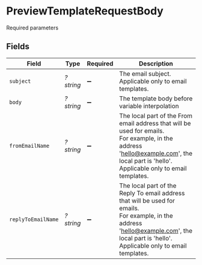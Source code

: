 # PreviewTemplateRequestBody

Required parameters


## Fields

| Field                                                                                                                                                                                      | Type                                                                                                                                                                                       | Required                                                                                                                                                                                   | Description                                                                                                                                                                                |
| ------------------------------------------------------------------------------------------------------------------------------------------------------------------------------------------ | ------------------------------------------------------------------------------------------------------------------------------------------------------------------------------------------ | ------------------------------------------------------------------------------------------------------------------------------------------------------------------------------------------ | ------------------------------------------------------------------------------------------------------------------------------------------------------------------------------------------ |
| `subject`                                                                                                                                                                                  | *?string*                                                                                                                                                                                  | :heavy_minus_sign:                                                                                                                                                                         | The email subject.<br/>Applicable only to email templates.                                                                                                                                 |
| `body`                                                                                                                                                                                     | *?string*                                                                                                                                                                                  | :heavy_minus_sign:                                                                                                                                                                         | The template body before variable interpolation                                                                                                                                            |
| `fromEmailName`                                                                                                                                                                            | *?string*                                                                                                                                                                                  | :heavy_minus_sign:                                                                                                                                                                         | The local part of the From email address that will be used for emails.<br/>For example, in the address 'hello@example.com', the local part is 'hello'.<br/>Applicable only to email templates. |
| `replyToEmailName`                                                                                                                                                                         | *?string*                                                                                                                                                                                  | :heavy_minus_sign:                                                                                                                                                                         | The local part of the Reply To email address that will be used for emails.<br/>For example, in the address 'hello@example.com', the local part is 'hello'.<br/>Applicable only to email templates. |
